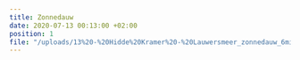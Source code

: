 ```yaml
---
title: Zonnedauw
date: 2020-07-13 00:13:00 +02:00
position: 1
file: "/uploads/13%20-%20Hidde%20Kramer%20-%20Lauwersmeer_zonnedauw_6min_Vol.mp3"
---
```



